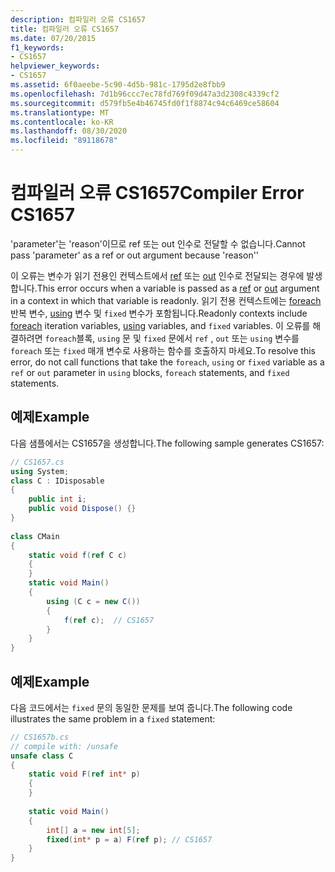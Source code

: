 ```yaml
---
description: 컴파일러 오류 CS1657
title: 컴파일러 오류 CS1657
ms.date: 07/20/2015
f1_keywords:
- CS1657
helpviewer_keywords:
- CS1657
ms.assetid: 6f0aeebe-5c90-4d5b-981c-1795d2e8fbb9
ms.openlocfilehash: 7d1b96ccc7ec78fd769f09d47a3d2308c4339cf2
ms.sourcegitcommit: d579fb5e4b46745fd0f1f8874c94c6469ce58604
ms.translationtype: MT
ms.contentlocale: ko-KR
ms.lasthandoff: 08/30/2020
ms.locfileid: "89118678"
---
```

# <a name="compiler-error-cs1657"></a><span data-ttu-id="093d6-103">컴파일러 오류 CS1657</span><span class="sxs-lookup"><span data-stu-id="093d6-103">Compiler Error CS1657</span></span>
<span data-ttu-id="093d6-104">'parameter'는 'reason'이므로 ref 또는 out 인수로 전달할 수 없습니다.</span><span class="sxs-lookup"><span data-stu-id="093d6-104">Cannot pass 'parameter' as a ref or out argument because 'reason''</span></span>  
  
 <span data-ttu-id="093d6-105">이 오류는 변수가 읽기 전용인 컨텍스트에서 [ref](../language-reference/keywords/ref.md) 또는 [out](../language-reference/keywords/out-parameter-modifier.md) 인수로 전달되는 경우에 발생합니다.</span><span class="sxs-lookup"><span data-stu-id="093d6-105">This error occurs when a variable is passed as a [ref](../language-reference/keywords/ref.md) or [out](../language-reference/keywords/out-parameter-modifier.md) argument in a context in which that variable is readonly.</span></span> <span data-ttu-id="093d6-106">읽기 전용 컨텍스트에는 [foreach](../language-reference/keywords/foreach-in.md) 반복 변수, [using](../language-reference/keywords/using-statement.md) 변수 및 `fixed` 변수가 포함됩니다.</span><span class="sxs-lookup"><span data-stu-id="093d6-106">Readonly contexts include [foreach](../language-reference/keywords/foreach-in.md) iteration variables, [using](../language-reference/keywords/using-statement.md) variables, and `fixed` variables.</span></span> <span data-ttu-id="093d6-107">이 오류를 해결하려면 `foreach`블록, `using` 문 및 `fixed` 문에서 `ref` , `out` 또는 `using` 변수를 `foreach` 또는 `fixed` 매개 변수로 사용하는 함수를 호출하지 마세요.</span><span class="sxs-lookup"><span data-stu-id="093d6-107">To resolve this error, do not call functions that take the `foreach`, `using` or `fixed` variable as a `ref` or `out` parameter in `using` blocks, `foreach` statements, and `fixed` statements.</span></span>  
  
## <a name="example"></a><span data-ttu-id="093d6-108">예제</span><span class="sxs-lookup"><span data-stu-id="093d6-108">Example</span></span>  
 <span data-ttu-id="093d6-109">다음 샘플에서는 CS1657을 생성합니다.</span><span class="sxs-lookup"><span data-stu-id="093d6-109">The following sample generates CS1657:</span></span>  
  
```csharp  
// CS1657.cs  
using System;  
class C : IDisposable  
{  
    public int i;  
    public void Dispose() {}  
}  
  
class CMain  
{  
    static void f(ref C c)  
    {  
    }  
    static void Main()  
    {  
        using (C c = new C())  
        {  
            f(ref c);  // CS1657  
        }  
    }  
}  
```  
  
## <a name="example"></a><span data-ttu-id="093d6-110">예제</span><span class="sxs-lookup"><span data-stu-id="093d6-110">Example</span></span>  
 <span data-ttu-id="093d6-111">다음 코드에서는 `fixed` 문의 동일한 문제를 보여 줍니다.</span><span class="sxs-lookup"><span data-stu-id="093d6-111">The following code illustrates the same problem in a `fixed` statement:</span></span>  
  
```csharp  
// CS1657b.cs  
// compile with: /unsafe  
unsafe class C  
{  
    static void F(ref int* p)  
    {  
    }  
  
    static void Main()  
    {  
        int[] a = new int[5];  
        fixed(int* p = a) F(ref p); // CS1657  
    }  
}  
```
